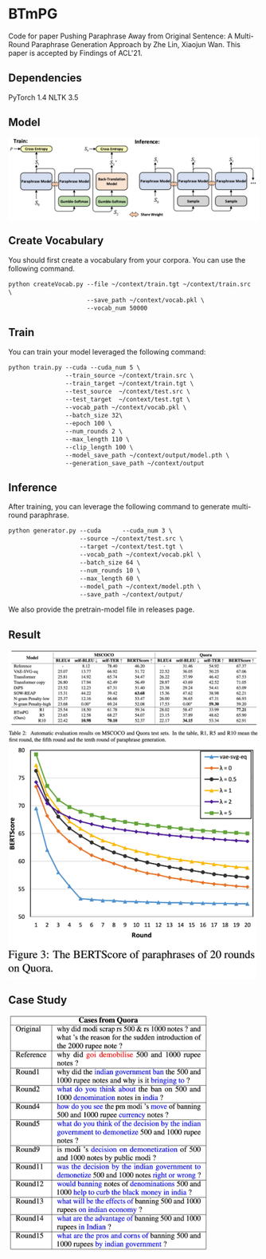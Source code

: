 # BTmPG
Code for paper Pushing Paraphrase Away from Original Sentence: A Multi-Round Paraphrase Generation Approach by Zhe Lin, Xiaojun Wan. This paper is accepted by Findings of ACL'21.

## Dependencies
PyTorch 1.4
NLTK 3.5

## Model

<img src="https://github.com/L-Zhe/BTmPG/blob/main/img/model.jpg?raw=true" width = "800" alt="overview" align=center />

## Create Vocabulary

You should first create a vocabulary from your corpora. You can use the following command.

```shell
python createVocab.py --file ~/context/train.tgt ~/context/train.src  \
                      --save_path ~/context/vocab.pkl \
                      --vocab_num 50000
```

## Train

You can train your model leveraged the following command:

``` shell
python train.py --cuda --cuda_num 5 \
                --train_source ~/context/train.src \
                --train_target ~/context/train.tgt \
                --test_source  ~/context/test.src \
                --test_target  ~/context/test.tgt \
                --vocab_path ~/context/vocab.pkl \
                --batch_size 32\
                --epoch 100 \
                --num_rounds 2 \
                --max_length 110 \
                --clip_length 100 \
                --model_save_path ~/context/output/model.pth \
                --generation_save_path ~/context/output
```

## Inference

After training, you can leverage the following command to generate multi-round paraphrase.

``` shell
python generator.py --cuda      --cuda_num 3 \
                    --source ~/context/test.src \
                    --target ~/context/test.tgt \
                    --vocab_path ~/context/vocab.pkl \
                    --batch_size 64 \
                    --num_rounds 10 \
                    --max_length 60 \
                    --model_path ~/context/model.pth \
                    --save_path ~/context/output/
```

We also provide the pretrain-model file in releases page.

## Result

<img src="https://github.com/L-Zhe/BTmPG/blob/main/img/result1.jpg?raw=true" width = "800" alt="overview" align=center />

<img src="https://github.com/L-Zhe/BTmPG/blob/main/img/result2.jpg?raw=true" width = "500" alt="overview" align=center />

## Case Study

<img src="https://github.com/L-Zhe/BTmPG/blob/main/img/case_study.jpg?raw=true" width = "400" alt="overview" align=center />
